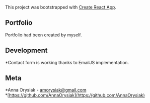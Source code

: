 This project was bootstrapped with [Create React App](https://github.com/facebook/create-react-app).

## Portfolio

Portfolio had been created by myself.

## Development

*Contact form is working thanks to EmailJS implementation.

## Meta

*Anna Orysiak - <amorysiak@gmail.com>   
*[https://github.com/AnnaOrysiak](https://github.com/AnnaOrysiak)

